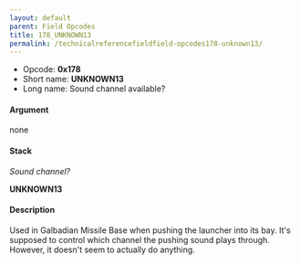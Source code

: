 ```yaml
---
layout: default
parent: Field Opcodes
title: 178_UNKNOWN13
permalink: /technicalreferencefieldfield-opcodes178-unknown13/
---
```


-   Opcode: **0x178**
-   Short name: **UNKNOWN13**
-   Long name: Sound channel available?

#### Argument

none

#### Stack

  
*Sound channel?*

**UNKNOWN13**

#### Description

Used in Galbadian Missile Base when pushing the launcher into its bay. It's supposed to control which channel the pushing sound plays through. However, it doesn't seem to actually do anything.
